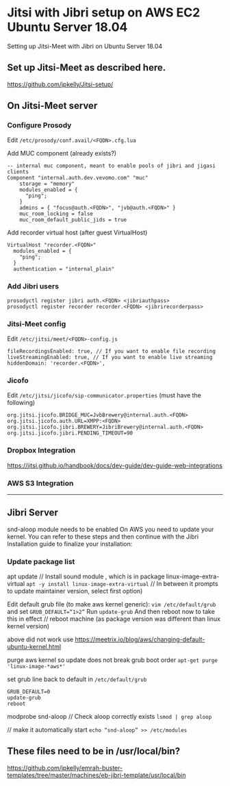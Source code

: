 # Jitsi with Jibri setup on AWS EC2 Ubuntu Server 18.04 
Setting up Jitsi-Meet with Jibri on Ubuntu Server 18.04

## Set up Jitsi-Meet as described here.
https://github.com/jpkelly/Jitsi-setup/

## On Jitsi-Meet server 
### Configure Prosody 
Edit `/etc/prosody/conf.avail/<FQDN>.cfg.lua`

Add MUC component (already exists?)
```
-- internal muc component, meant to enable pools of jibri and jigasi clients
Component "internal.auth.dev.vevomo.com" "muc"
    storage = "memory"
    modules_enabled = {
      "ping";
    }
    admins = { "focus@auth.<FQDN>", "jvb@auth.<FQDN>" }
    muc_room_locking = false
    muc_room_default_public_jids = true
```
Add recorder virtual host (after guest VirtualHost)
```
VirtualHost "recorder.<FQDN>"
  modules_enabled = {
    "ping";
  }
  authentication = "internal_plain"
```

### Add Jibri users
```
prosodyctl register jibri auth.<FQDN> <jibriauthpass>
prosodyctl register recorder recorder.<FQDN> <jibrirecorderpass>
```

### Jitsi-Meet config
Edit `/etc/jitsi/meet/<FQDN>-config.js`
```
fileRecordingsEnabled: true, // If you want to enable file recording
liveStreamingEnabled: true, // If you want to enable live streaming
hiddenDomain: 'recorder.<FQDN>',
```

### Jicofo
Edit `/etc/jitsi/jicofo/sip-communicator.properties` (must have the following)
```
org.jitsi.jicofo.BRIDGE_MUC=JvbBrewery@internal.auth.<FQDN>
org.jitsi.jicofo.auth.URL=XMPP:<FQDN>
org.jitsi.jicofo.jibri.BREWERY=JibriBrewery@internal.auth.<FQDN>
org.jitsi.jicofo.jibri.PENDING_TIMEOUT=90
```

### Dropbox Integration
https://jitsi.github.io/handbook/docs/dev-guide/dev-guide-web-integrations

### AWS S3 Integration

---

## Jibri Server
snd-aloop module needs to be enabled
On AWS you need to update your kernel. You can refer to these steps and then continue with the Jibri Installation guide to finalize your installation:

### Update package list
apt update
// Install sound module , which is in package linux-image-extra-virtual
`apt -y install linux-image-extra-virtual`
// In between it prompts to update maintainer version, select first option)

Edit default grub file (to make aws kernel generic):
`vim /etc/default/grub` and set
`GRUB_DEFAULT=“1>2”`
Run `update-grub`
And then reboot now to take this in effect
// reboot machine (as package version was different than linux kernel version)

above did not work
use
https://meetrix.io/blog/aws/changing-default-ubuntu-kernel.html

purge aws kernel so update does not break grub boot order
```apt-get purge 'linux-image-*aws*'```

set grub line back to default in `/etc/default/grub`
```
GRUB_DEFAULT=0
update-grub
reboot
```




modprobe snd-aloop
// Check aloop correctly exists
`lsmod | grep aloop`

// make it automatically start
`echo “snd-aloop” >> /etc/modules`


## These files need to be in /usr/local/bin?

https://github.com/jpkelly/emrah-buster-templates/tree/master/machines/eb-jibri-template/usr/local/bin
